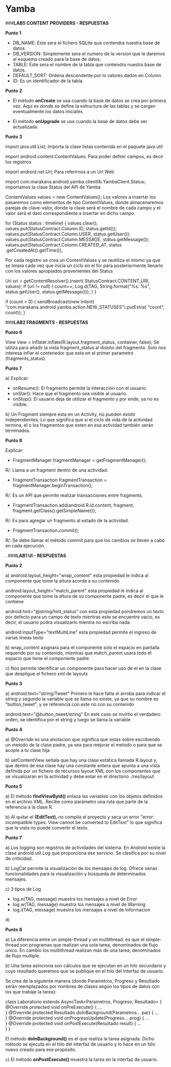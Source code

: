 # Yamba

###**LAB5 CONTENT PROVIDERS - RESPUESTAS**

**Punto 1**

- DB_NAME: Este sera el fichero SQLite que contendra nuestra base de datos.
- DB_VERSION: Simplemente sera el numero de la version que le daremos al esquema creado para la base de datos.
- TABLE: Este sera el nombre de la tabla que contendra nuestra base de datos.
- DEFAULT_SORT: Ordena descendente por lo valores dados en Column.
- ID: Es un identificador de la tabla.

**Punto 2**

- El método **onCreate** se usa cuando la base de datos se crea por primera vez. Aquí es donde se define la estructura de las tablas y se cargan eventualmente los datos iniciales

- El método **onUpgrade** se usa cuando la base de datos debe ser actualizada.

**Punto 3**

import java.util.List;
Importa la clase listas contenida en el paquete java.util

import android.content.ContentValues;
Para poder definir campos, es decir los registros

import android.net.Uri;
Para referirnos a un Url Web

import com.marakana.android.yamba.clientlib.YambaClient.Status;
importamos la clase Status del API de Yamba

ContentValues values = new ContentValues();
Los valores a insertar los pasaremos como elementos de tipo ContentValues, donde almacenaremos parejas de clave-valor, donde la clave será el nombre de cada campo y el valor será el dato correspondiente a insertar en dicho campo.

for (Status status : timeline) {
values.clear();
values.put(StatusContract.Column.ID, status.getId());
values.put(StatusContract.Column.USER, status.getUser());
values.put(StatusContract.Column.MESSAGE,
status.getMessage());
values.put(StatusContract.Column.CREATED_AT, status
.getCreatedAt().getTime());

Por cada registro se crea un ContentValues y se reutiliza el mismo ya que se limpia cada vez que inicia un ciclo en el for para posteriormente llenarlo con los valores apropiados provenientes del Status

Uri uri = getContentResolver().insert(
StatusContract.CONTENT_URI, values);
if (uri != null) {
count++;
Log.d(TAG,
String.format("%s: %s", status.getUser(),
status.getMessage()));
}
}

if (count > 0) {
sendBroadcast(new Intent(
"com.marakana.android.yamba.action.NEW_STATUSES").putExtra(
"count", count));
}



###**LAB2 FRAGMENTS - RESPUESTAS**

**Punto 6**

View view = inflater.inflate(R.layout.fragment_status, container, false);
Se utiliza para añadir la vista fragment_status al diseño del fragmento. 
Solo nos interesa inflar el contenedor que esta en el primer parametro (fragments_status).

**Punto 7**

a) Explicar:

- onResume(): El fragmento permite la interacción con el usuario.
- onStar(): Hace que el fragmento sea visible al usuario.
- onStop(): El usuario deja de utilizar el fragmento y por ende, ya no es visible.


b) Un Fragment siempre esta en un Activity, no pueden existir independientes. 
Lo que significa que si el ciclo de vida de la actividad termina, el o los fragmentos que esten en esa actividad también serán terminados.

**Punto 8**

Explicar:

- FragmentManager fragmentManager = getFragmentManager();

R/: Llama a un fragment dentro de una actividad.

- FragmentTransaction fragmentTransaction = fragmentManager.beginTransaction(); 

R/: Es un API que permite realizar transacciones entre fragments.

- FragmentTransaction.add(android.R.id.content, fragment,  fragment.getClass().getSimpleName()); 

R/: Es para agregar un fragmento al estado de la actividad.

- FragmentTransaction.commit(); 

R/: Se debe llamar el método commit para que los cambios se lleven a cabo en cada ejecución. 



.
###**LAB1 UI - RESPUESTAS**

**Punto 2**

a)
android:layout_height="wrap_content"
esta propiedad le indica al componente que tome la altura acorde a su contenido


android:layout_height="match_parent"
esta propiedad le indica al componente que tome la altura de su componente padre, es decir el que le contiene


android:hint="@string/hint_status"
con esta propiedad pondremos un texto por defecto para un campo de texto mientras este se encuentre vacio, es decir, el usuario podra visualizarlo mientra no escriba nada 


android:inputType="textMultiLine"
esta propiedad permite el ingreso de varias lineas texto 


b) wrap_content asignara para el componente solo el espacio en pantalla requerido por su contenido, mientras que match_parent usara todo el espacio que tiene el componente padre 


c) Nos permite identificar un componente para hacer uso de el en la clase que despligue el fichero xml de layouts


**Punto 3**

a) android:text="string/Tweet"
Primero le hace falta el arroba para indicar el string y segundo la variable que se llama no existe, ya que 
su nombre es "button_tweet", y se referencia con este no con su contenido

android:text="@button_tweet/string"
En este caso se invirtio el verdadero orden, se identifica por el string y luego se llama la variable


**Punto 4**

a) @Override es una anotacion que significa que estas sobre escribiendo un metodo de la clase padre, ya sea para mejorar el metodo o para que se acople a tu clase hija


b) setContentView señala que hay una clase estática llamada R.layout y, que dentro de esa clase hay una constante entera que apunta a una vista definida por un fichero de recursos layout XML con los componentes que se visualizaran en la actividad y debe estar en el directorio ./res/layout


**Punto 5**

a) El método **findViewById()** enlaza las variables con los objetos definidos en el archivo XML. Recibe como parámetro una ruta que parte de la referencia a la clase R.

b) Al quitar el **(EditText)**, no compila el proyecto y saca un error "error: incompatible types: View cannot be converted to EditText" lo que significa que la vista no puede convertir el texto.


**Punto 7**

a) Los logging son registros de actividades del sistema. En Android existe la clase android.util.Log que proporciona ese servicio. Se clasifica por su nivel de criticidad.

b) LogCat permite la visualización de los mensajes de log. Ofrece varias funcionalidades para la visualización y búsqueda de determinados mensajes.

c) 3 tipos de Log 
- log.e(TAG, message) muestra los mensajes a nivel de Error
- log.w(TAG, message) muestra los mensajes a nivel de Warning
- log.i(TAG, message) muestra los mensajes a nivel de Informacion

d)


**Punto 8**

a) La diferencia entre un simple-thread y un multithread, es que el simple-thread son programas que realizan una sola tarea, denominados de flujo único. En cambio los multithread realizan más de una tarea, denominados de flujo multiple.

b) Una tarea asíncrona son cálculos que se ejecutan en un hilo secundario y cuyo resultado queremos que se publique en el hilo del interfaz de usuario.

Se crea de la siguiente manera (donde Parametros, Progreso y Resultado serán reemplazados por nombres de clases según los tipos de datos con los que trabaje la tarea):

class Laboratorio extends AsyncTask<Parametros, Progreso, Resultado> {
       @Override protected void onPreExecute() {
              …     
       }
       @Override protected Resultado doInBackground(Parametros... par) {
             …     
       }
       @Override protected void onProgressUpdate(Progreso... prog) {
       …     
       }
       @Override protected void onPostExecute(Resultado result) {
          …    
       }
}

El método **doInBackground()** es el que realiza la tarea asignada. Dicho método se ejecuta en el hilo del interfaz de usuario y lo hace en un hilo nuevo creado para ese propósito. 

c) El método **onPostExecute()** muestra la tarea en la interfaz de usuario.

